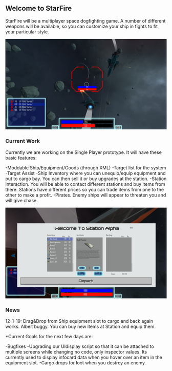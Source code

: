 ## Welcome to StarFire

StarFire will be a multiplayer space dogfighting game. A number of different weapons will be available, so you can customize your ship in fights to fit your particular style.

![Image](screens/cap.png)

### Current Work

Currently we are working on the Single Player prototype. It will have these basic features:

-Moddable Ship/Equipment/Goods (through XML)
-Target list for the system
-Target Assist
-Ship Inventory where you can unequip/equip equipment and put to cargo bay. You can then sell it or buy upgrades at the station.
-Station Interaction. You will be able to contact different stations and buy items from there. Stations have different prices so you can trade items from one to the other to make a profit.
-Pirates. Enemy ships will appear to threaten you and will give chase.

![Image](screens/Capture3.png)

### News

12-1-19:
Drag&Drop from Ship equipment slot to cargo and back again works. Albeit buggy.
You can buy new items at Station and equip them.

*Current Goals for the next few days are: 

-Bugfixes
-Upgrading our UIdisplay script so that it can be attached to multiple screens while changing no code, only inspector values. Its currently used to display infocard data when you hover over an item in the equipment slot.
-Cargo drops for loot when you destroy an enemy.
